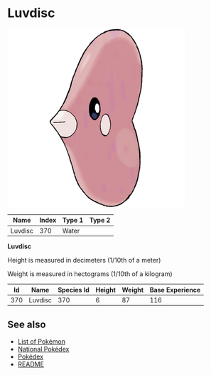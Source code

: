 # Luvdisc


![Luvdisc](images/370.png)

| **Name** | **Index** | **Type 1** | **Type 2** |
|----|----|----|----|
| Luvdisc | 370 | Water  |  |

**Luvdisc** 


Height is measured in decimeters (1/10th of a meter)

Weight is measured in hectograms (1/10th of a kilogram)

| **Id** | **Name** | **Species Id** | **Height** | **Weight** | **Base Experience** |
|--------|----------|----------------|------------|------------|---------------------|
| 370 | Luvdisc | 370 | 6 | 87 | 116 |


## See also

- [List of Pokémon](../pokemon.md)
- [National Pokédex](../national_pokedex.md)
- [Pokédex](../pokedex.md)
- [README](../README.md)
